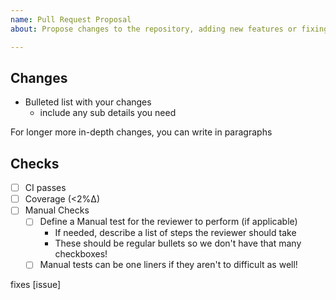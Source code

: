 ```yaml
---
name: Pull Request Proposal
about: Propose changes to the repository, adding new features or fixing bugs!

---
```


## Changes
- Bulleted list with your changes
  - include any sub details you need

For longer more in-depth changes, you can write in paragraphs

## Checks
- [ ] CI passes
- [ ] Coverage (<2%∆)
- [ ] Manual Checks
  - [ ] Define a Manual test for the reviewer to perform (if applicable)
    - If needed, describe a list of steps the reviewer should take
    - These should be regular bullets so we don't have that many checkboxes!
  - [ ] Manual tests can be one liners if they aren't to difficult as well!

fixes [issue]
